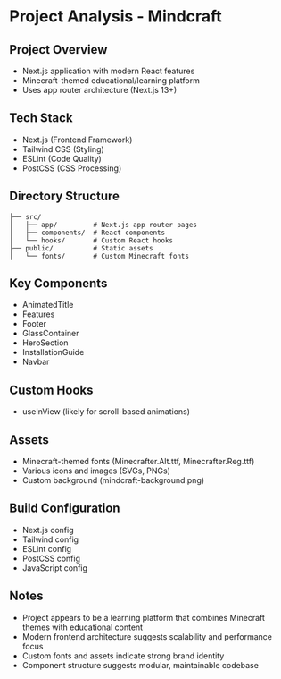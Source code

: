 # Project Analysis - Mindcraft

## Project Overview
- Next.js application with modern React features
- Minecraft-themed educational/learning platform
- Uses app router architecture (Next.js 13+)

## Tech Stack
- Next.js (Frontend Framework)
- Tailwind CSS (Styling)
- ESLint (Code Quality)
- PostCSS (CSS Processing)

## Directory Structure
```
├── src/
│   ├── app/         # Next.js app router pages
│   ├── components/  # React components
│   └── hooks/       # Custom React hooks
├── public/          # Static assets
│   └── fonts/       # Custom Minecraft fonts
```

## Key Components
- AnimatedTitle
- Features
- Footer
- GlassContainer
- HeroSection
- InstallationGuide
- Navbar

## Custom Hooks
- useInView (likely for scroll-based animations)

## Assets
- Minecraft-themed fonts (Minecrafter.Alt.ttf, Minecrafter.Reg.ttf)
- Various icons and images (SVGs, PNGs)
- Custom background (mindcraft-background.png)

## Build Configuration
- Next.js config
- Tailwind config
- ESLint config
- PostCSS config
- JavaScript config

## Notes
- Project appears to be a learning platform that combines Minecraft themes with educational content
- Modern frontend architecture suggests scalability and performance focus
- Custom fonts and assets indicate strong brand identity
- Component structure suggests modular, maintainable codebase